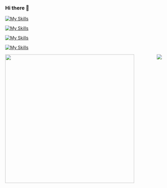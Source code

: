 ### Hi there 👋
[![My Skills](https://skillicons.dev/icons?i=cs,py,c,java)](https://skillicons.dev)


[![My Skills](https://skillicons.dev/icons?i=js,html,css,bootstrap)](https://skillicons.dev)

[![My Skills](https://skillicons.dev/icons?i=symfony,php,maven,spring)](https://skillicons.dev)

[![My Skills](https://skillicons.dev/icons?i=mysql,mongo)](https://skillicons.dev)


<a href="https://github.com/Tibood/Tibood">
  <img align="left" width="415" src="https://github-readme-stats-84epz4g6d-satmyx.vercel.app/api?username=Tibood&show_icons=true&theme=dark&locale=fr"/>
</a>
<a href="https://github.com/Tibood/Tibood">
  <img align="right" src="https://github-readme-stats-woad-one-36.vercel.app/api/top-langs/?username=Tibood&layout=compact&theme=dark&locale=fr" />
</a>
<!--
[![My Skills](https://skillicons.dev/icons?i=bitbucket,blender,debian,discord,bots,docker,dotnet,git,github,githubactions,gitlab,jquery,kotlin,laravel,linux,lua,md,nginx,opencv,postgres,postman,powershell,robloxstudio,vscode			)](https://skillicons.dev)
[![My Skills](https://skillicons.dev/icons?i=aws,azure,gcp)](https://skillicons.dev)
[![My Skills](https://skillicons.dev/icons?i=androidstudio)](https://skillicons.dev)



**Tibood/Tibood** is a ✨ _special_ ✨ repository because its `README.md` (this file) appears on your GitHub profile.

Here are some ideas to get you started:

- 🔭 I’m currently working on ...
- 🌱 I’m currently learning ...
- 👯 I’m looking to collaborate on ...
- 🤔 I’m looking for help with ...
- 💬 Ask me about ...
- 📫 How to reach me: ...
- 😄 Pronouns: ...
- ⚡ Fun fact: ...
-->
